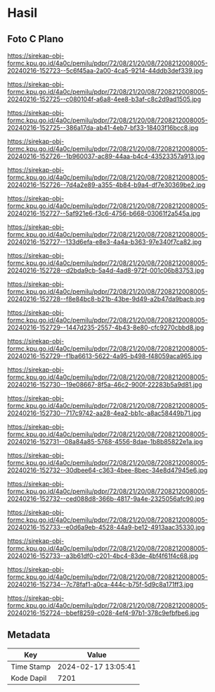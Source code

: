 # Hasil

## Foto C Plano

https://sirekap-obj-formc.kpu.go.id/4a0c/pemilu/pdpr/72/08/21/20/08/7208212008005-20240216-152723--5c6f45aa-2a00-4ca5-9214-44ddb3def339.jpg

https://sirekap-obj-formc.kpu.go.id/4a0c/pemilu/pdpr/72/08/21/20/08/7208212008005-20240216-152725--c080104f-a6a8-4ee8-b3af-c8c2d9ad1505.jpg

https://sirekap-obj-formc.kpu.go.id/4a0c/pemilu/pdpr/72/08/21/20/08/7208212008005-20240216-152725--386a17da-ab41-4eb7-bf33-18403f16bcc8.jpg

https://sirekap-obj-formc.kpu.go.id/4a0c/pemilu/pdpr/72/08/21/20/08/7208212008005-20240216-152726--1b960037-ac89-44aa-b4c4-43523357a913.jpg

https://sirekap-obj-formc.kpu.go.id/4a0c/pemilu/pdpr/72/08/21/20/08/7208212008005-20240216-152726--7d4a2e89-a355-4b84-b9a4-df7e30369be2.jpg

https://sirekap-obj-formc.kpu.go.id/4a0c/pemilu/pdpr/72/08/21/20/08/7208212008005-20240216-152727--5af921e6-f3c6-4756-b668-03061f2a545a.jpg

https://sirekap-obj-formc.kpu.go.id/4a0c/pemilu/pdpr/72/08/21/20/08/7208212008005-20240216-152727--133d6efa-e8e3-4a4a-b363-97e340f7ca82.jpg

https://sirekap-obj-formc.kpu.go.id/4a0c/pemilu/pdpr/72/08/21/20/08/7208212008005-20240216-152728--d2bda9cb-5a4d-4ad8-972f-001c06b83753.jpg

https://sirekap-obj-formc.kpu.go.id/4a0c/pemilu/pdpr/72/08/21/20/08/7208212008005-20240216-152728--f8e84bc8-b21b-43be-9d49-a2b47da9bacb.jpg

https://sirekap-obj-formc.kpu.go.id/4a0c/pemilu/pdpr/72/08/21/20/08/7208212008005-20240216-152729--1447d235-2557-4b43-8e80-cfc9270cbbd8.jpg

https://sirekap-obj-formc.kpu.go.id/4a0c/pemilu/pdpr/72/08/21/20/08/7208212008005-20240216-152729--f1ba6613-5622-4a95-b498-f48059aca965.jpg

https://sirekap-obj-formc.kpu.go.id/4a0c/pemilu/pdpr/72/08/21/20/08/7208212008005-20240216-152730--19e08667-8f5a-46c2-900f-22283b5a9d81.jpg

https://sirekap-obj-formc.kpu.go.id/4a0c/pemilu/pdpr/72/08/21/20/08/7208212008005-20240216-152730--717c9742-aa28-4ea2-bb1c-a8ac58449b71.jpg

https://sirekap-obj-formc.kpu.go.id/4a0c/pemilu/pdpr/72/08/21/20/08/7208212008005-20240216-152731--08a84a85-5768-4556-8dae-1b8b85822e1a.jpg

https://sirekap-obj-formc.kpu.go.id/4a0c/pemilu/pdpr/72/08/21/20/08/7208212008005-20240216-152732--30dbee64-c363-4bee-8bec-34e8d47945e6.jpg

https://sirekap-obj-formc.kpu.go.id/4a0c/pemilu/pdpr/72/08/21/20/08/7208212008005-20240216-152732--ced088d8-366b-4817-9a4e-2325056afc90.jpg

https://sirekap-obj-formc.kpu.go.id/4a0c/pemilu/pdpr/72/08/21/20/08/7208212008005-20240216-152733--e0d6a9eb-4528-44a9-be12-4913aac35330.jpg

https://sirekap-obj-formc.kpu.go.id/4a0c/pemilu/pdpr/72/08/21/20/08/7208212008005-20240216-152733--a3b61df0-c201-4bc4-83de-4bf4f61f4c68.jpg

https://sirekap-obj-formc.kpu.go.id/4a0c/pemilu/pdpr/72/08/21/20/08/7208212008005-20240216-152734--7c78faf1-a0ca-444c-b75f-5d9c8a171ff3.jpg

https://sirekap-obj-formc.kpu.go.id/4a0c/pemilu/pdpr/72/08/21/20/08/7208212008005-20240216-152724--bbef8259-c028-4ef4-97b1-378c9efbfbe6.jpg


## Metadata

| Key        | Value               |
| ---------- | ------------------- |
| Time Stamp | 2024-02-17 13:05:41 |
| Kode Dapil | 7201                |



